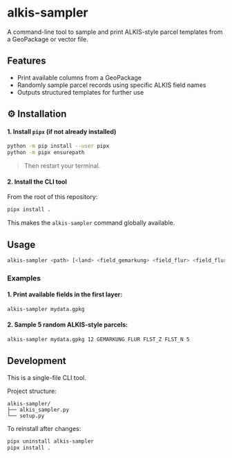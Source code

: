 # alkis-sampler

A command-line tool to sample and print ALKIS-style parcel templates from a GeoPackage or vector file.

## Features

- Print available columns from a GeoPackage
- Randomly sample parcel records using specific ALKIS field names
- Outputs structured templates for further use

## ⚙️ Installation

#### 1. Install `pipx` (if not already installed)

```bash
python -m pip install --user pipx
python -m pipx ensurepath
```

> Then restart your terminal.

#### 2. Install the CLI tool

From the root of this repository:

```bash
pipx install .
```

This makes the `alkis-sampler` command globally available.

## Usage

```bash
alkis-sampler <path> [<land> <field_gemarkung> <field_flur> <field_flurstueck_zaehler> <field_flurstueck_nenner> <n>]
```

### Examples

#### 1. Print available fields in the first layer:

```bash
alkis-sampler mydata.gpkg
```

#### 2. Sample 5 random ALKIS-style parcels:

```bash
alkis-sampler mydata.gpkg 12 GEMARKUNG FLUR FLST_Z FLST_N 5
```
## Development

This is a single-file CLI tool.

Project structure:
```
alkis-sampler/
├── alkis_sampler.py
└── setup.py
```

To reinstall after changes:
```bash
pipx uninstall alkis-sampler
pipx install .
```
